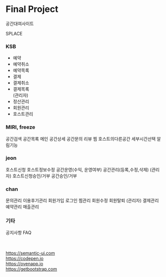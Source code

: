 <h1><b>Final Project</b></h1>

공간대여사이트

SPLACE


<h3>KSB </h3>
<ul>
  <li>예약</li>
<li>예약취소</li>
<li>예약목록</li>
<li>결제</li>
<li>결제취소</li>
<li>결제목록</li>
(관리자)
<li>정산관리</li>
<li>회원관리</li>
<li>호스트관리</li>
</ul>

<h3>MIRI, freeze</h3>
공간검색
공간목록
메인
공간상세
공간문의
리뷰
찜
호스트의다른공간
세부시간선택
알림기능

<h3>jeon </h3>
호스트신청
호스트정보수정
공간운영(수익, 운영여부)
공간관리(등록,수정,삭제)
(관리자)
호스트신청승인/거부
공간승인/거부

<h3>chan </h3>
문의관리
이용후기관리
회원가입
로그인
찜관리
회원수정
회원탈퇴
(관리자)
결제관리
예약관리
매출관리

<h3>기타</h3>
공지사항
FAQ

<br><br>
https://semantic-ui.com<br>
https://codepen.io<br>
https://ovenapp.io<br>
https://getbootstrap.com
